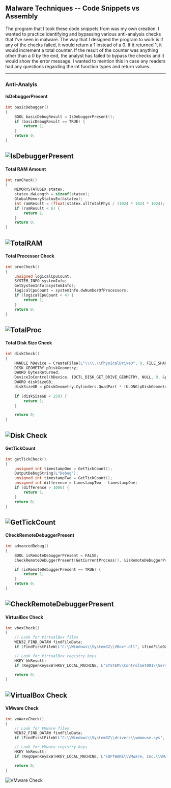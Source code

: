 ## Malware Techniques -- Code Snippets vs Assembly
The program that I took these code snippets from was my own creation. I wanted to practice identifying and bypassing various anti-analysis checks that I've seen in malware. The way that I designed the program to work is if any of the checks failed, it would return a 1 instead of a 0. If it returned 1, it would increment a total counter. If the result of the counter was anything other than a 0 by the end, the analyst has failed to bypass the checks and it would show the error message. I wanted to mention this in case any readers had any questions regarding the int function types and return values.

---

### Anti-Analyis

#### IsDebuggerPresent
```C++
int basicDebugger()
{
	BOOL basicDebugResult = IsDebuggerPresent();
	if (basicDebugResult == TRUE) {
		return 1;
	}
	return 0;
}
```
![IsDebuggerPresent](Pictures/IsDebuggerPresent.png)
---

#### Total RAM Amount
```C++
int ramCheck()
{
	MEMORYSTATUSEX statex;
	statex.dwLength = sizeof(statex);
	GlobalMemoryStatusEx(&statex);
	int ramResult = (float)statex.ullTotalPhys / (1024 * 1024 * 1024);
	if (ramResult < 6) {
		return 1;
	}
	return 0;
}
```
![TotalRAM](Pictures/ramCheck.png)
---

#### Total Processor Check
```C++
int procCheck()
{
	unsigned logicalCpuCount;
	SYSTEM_INFO systemInfo;
	GetSystemInfo(&systemInfo);
	logicalCpuCount = systemInfo.dwNumberOfProcessors;
	if (logicalCpuCount < 4) {
		return 1;
	}
	return 0;
}
```
![TotalProc](Pictures/procCheck.png)
---

#### Total Disk Size Check
```C++
int diskCheck()
{
	HANDLE hDevice = CreateFileW(L"\\\\.\\PhysicalDrive0", 0, FILE_SHARE_READ | FILE_SHARE_WRITE, NULL, OPEN_EXISTING, 0, NULL);
	DISK_GEOMETRY pDiskGeometry;
	DWORD bytesReturned;
	DeviceIoControl(hDevice, IOCTL_DISK_GET_DRIVE_GEOMETRY, NULL, 0, &pDiskGeometry, sizeof(pDiskGeometry), &bytesReturned, (LPOVERLAPPED)NULL);
	DWORD diskSizeGB;
	diskSizeGB = pDiskGeometry.Cylinders.QuadPart * (ULONG)pDiskGeometry.TracksPerCylinder * (ULONG)pDiskGeometry.SectorsPerTrack * (ULONG)pDiskGeometry.BytesPerSector / 1024 / 1024 / 1024;
	
	if (diskSizeGB < 250) {
		return 1;
	}

	return 0;
}
```
![Disk Check](Pictures/diskCheck.png)
---

#### GetTickCount
```C++
int getTickCheck()
{
	unsigned int timestampOne = GetTickCount();
	OutputDebugString(L"Debug");
	unsigned int timestampTwo = GetTickCount();
	unsigned int difference = timestampTwo - timestampOne;
	if (difference > 1000) {
		return 1;
	}
	return 0;
}
```
![GetTickCount](Pictures/GetTickCount.png)
---

#### CheckRemoteDebuggerPresent
```C++
int advancedDebug()
{
	BOOL isRemoteDebuggerPresent = FALSE;
	CheckRemoteDebuggerPresent(GetCurrentProcess(), &isRemoteDebuggerPresent);

	if (isRemoteDebuggerPresent == TRUE) {
		return 1;
	}
	return 0;
}
```
![CheckRemoteDebuggerPresent](Pictures/CheckRemoteDebuggerPresent.png)
---

#### VirtualBox Check
```C++
int vboxCheck()
{
	// Look for VirtualBox files
	WIN32_FIND_DATAW findFileData;
	if (FindFirstFileW(L"C:\\Windows\\System32\\VBox*.dll", &findFileData) != INVALID_HANDLE_VALUE) return 1;

	// Look for VirtualBox registry keys
	HKEY hkResult;
	if (RegOpenKeyExW(HKEY_LOCAL_MACHINE, L"SYSTEM\\ControlSet001\\Services\\VBoxSF", 0, KEY_QUERY_VALUE, &hkResult) == ERROR_SUCCESS) return 1;

	return 0;
}
```
![VirtualBox Check](Pictures/vboxCheck.png)
---

#### VMware Check
```C++
int vmWareCheck()
{
	// Look for VMware files
	WIN32_FIND_DATAW findFileData;
	if (FindFirstFileW(L"C:\\Windows\\System32\\drivers\\vmmouse.sys", &findFileData) != INVALID_HANDLE_VALUE) return 1;

	// Look for VMware registry keys
	HKEY hkResult;
	if (RegOpenKeyExW(HKEY_LOCAL_MACHINE, L"SOFTWARE\\VMware, Inc.\\VMware Tools", 0, KEY_QUERY_VALUE, &hkResult) == ERROR_SUCCESS) return 1;

	return 0;
}
```
![VMware Check](Pictures/vmwareCheck.png)
